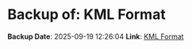 # Backup of: KML Format

**Backup Date**: 2025-09-19 12:26:04
**Link**: [KML Format](https://przemienniki.net/export/przemienniki.kml)
